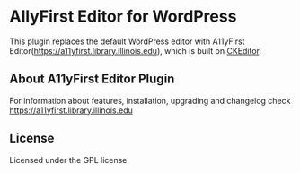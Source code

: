 AllyFirst Editor for WordPress
======================

This plugin replaces the default WordPress editor with A11yFirst Editor(https://a11yfirst.library.illinois.edu), which is built on [CKEditor](http://ckeditor.com).

## About A11yFirst Editor Plugin

For information about features, installation, upgrading and changelog check https://a11yfirst.library.illinois.edu

## License

Licensed under the GPL license.